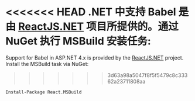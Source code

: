 <<<<<<< HEAD
.NET 中支持 Babel 是由 [ReactJS.NET](http://reactjs.net/) 项目所提供的。通过 NuGet 执行 MSBuild 安装任务:
=======
Support for Babel in ASP.NET 4.x is provided by the [ReactJS.NET](http://reactjs.net/) project. Install the MSBuild task via NuGet:
>>>>>>> 3d63a98a5047f8f5f5479c8c33362a23711808aa

```
Install-Package React.MSBuild
```
